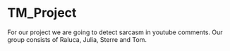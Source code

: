 # TM_Project
For our project we are going to detect sarcasm in youtube comments. Our group consists of Raluca, Julia, Sterre and Tom.
